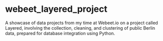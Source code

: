 # webeet_layered_project
A showcase of data projects from my time at Webeet.io on a project called Layered, involving the collection, cleaning, and clustering of public Berlin data, prepared for database integration using Python.
